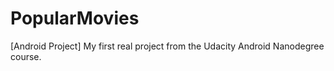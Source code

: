 # PopularMovies
[Android Project] My first real project from the Udacity Android Nanodegree course.
